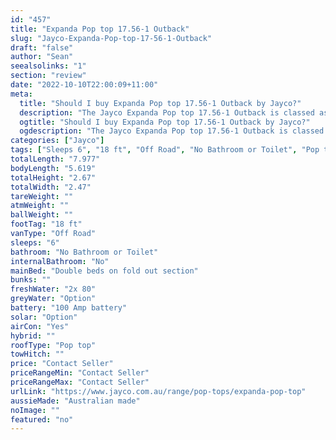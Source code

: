 ```yaml
---
id: "457"
title: "Expanda Pop top 17.56-1 Outback"
slug: "Jayco-Expanda-Pop-top-17-56-1-Outback"
draft: "false"
author: "Sean"
seealsolinks: "1"
section: "review"
date: "2022-10-10T22:00:09+11:00"
meta:
  title: "Should I buy Expanda Pop top 17.56-1 Outback by Jayco?"
  description: "The Jayco Expanda Pop top 17.56-1 Outback is classed as Off Road, and sleeps 6 people. It is Australian made and comes in at 18 ft. It generally has No Bathroom or Toilet."
  ogtitle: "Should I buy Expanda Pop top 17.56-1 Outback by Jayco?"
  ogdescription: "The Jayco Expanda Pop top 17.56-1 Outback is classed as Off Road, and sleeps 6 people. It is Australian made and comes in at 18 ft. It generally has No Bathroom or Toilet."
categories: ["Jayco"]
tags: ["Sleeps 6", "18 ft", "Off Road", "No Bathroom or Toilet", "Pop top", "Price Unknown"]
totalLength: "7.977"
bodyLength: "5.619"
totalHeight: "2.67"
totalWidth: "2.47"
tareWeight: ""
atmWeight: ""
ballWeight: ""
footTag: "18 ft"
vanType: "Off Road"
sleeps: "6"
bathroom: "No Bathroom or Toilet"
internalBathroom: "No"
mainBed: "Double beds on fold out section"
bunks: ""
freshWater: "2x 80"
greyWater: "Option"
battery: "100 Amp battery"
solar: "Option"
airCon: "Yes"
hybrid: ""
roofType: "Pop top"
towHitch: ""
price: "Contact Seller"
priceRangeMin: "Contact Seller"
priceRangeMax: "Contact Seller"
urlLink: "https://www.jayco.com.au/range/pop-tops/expanda-pop-top"
aussieMade: "Australian made"
noImage: ""
featured: "no"
---
```


